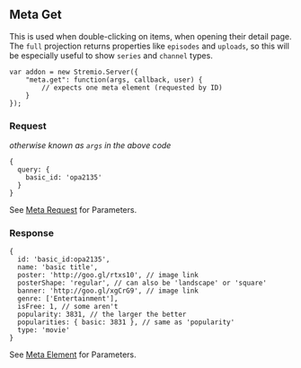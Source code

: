 ## Meta Get

This is used when double-clicking on items, when opening their detail page. The ``full`` projection returns properties like ``episodes`` and ``uploads``, so this will be especially useful to show ``series`` and ``channel`` types. 

```
var addon = new Stremio.Server({
	"meta.get": function(args, callback, user) {
		// expects one meta element (requested by ID)
	}
});
```

### Request

_otherwise known as `args` in the above code_

```
{
  query: {
    basic_id: 'opa2135'
  }
}
```

See [Meta Request](meta.request.md) for Parameters.

### Response

```
{
  id: 'basic_id:opa2135',
  name: 'basic title',
  poster: 'http://goo.gl/rtxs10', // image link
  posterShape: 'regular', // can also be 'landscape' or 'square'
  banner: 'http://goo.gl/xgCrG9', // image link
  genre: ['Entertainment'],
  isFree: 1, // some aren't
  popularity: 3831, // the larger the better
  popularities: { basic: 3831 }, // same as 'popularity'
  type: 'movie'
}
```

See [Meta Element](meta.element.md) for Parameters.
